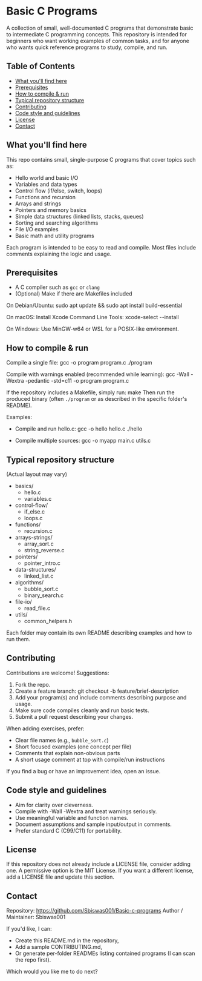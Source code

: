 # Basic C Programs

A collection of small, well-documented C programs that demonstrate basic to intermediate C programming concepts. This repository is intended for beginners who want working examples of common tasks, and for anyone who wants quick reference programs to study, compile, and run.

## Table of Contents
- [What you'll find here](#what-youll-find-here)
- [Prerequisites](#prerequisites)
- [How to compile & run](#how-to-compile--run)
- [Typical repository structure](#typical-repository-structure)
- [Contributing](#contributing)
- [Code style and guidelines](#code-style-and-guidelines)
- [License](#license)
- [Contact](#contact)

## What you'll find here
This repo contains small, single-purpose C programs that cover topics such as:
- Hello world and basic I/O
- Variables and data types
- Control flow (if/else, switch, loops)
- Functions and recursion
- Arrays and strings
- Pointers and memory basics
- Simple data structures (linked lists, stacks, queues)
- Sorting and searching algorithms
- File I/O examples
- Basic math and utility programs

Each program is intended to be easy to read and compile. Most files include comments explaining the logic and usage.

## Prerequisites
- A C compiler such as `gcc` or `clang`
- (Optional) Make if there are Makefiles included

On Debian/Ubuntu:
sudo apt update && sudo apt install build-essential

On macOS:
Install Xcode Command Line Tools:
xcode-select --install

On Windows:
Use MinGW-w64 or WSL for a POSIX-like environment.

## How to compile & run
Compile a single file:
gcc -o program program.c
./program

Compile with warnings enabled (recommended while learning):
gcc -Wall -Wextra -pedantic -std=c11 -o program program.c

If the repository includes a Makefile, simply run:
make
Then run the produced binary (often `./program` or as described in the specific folder's README).

Examples:
- Compile and run hello.c:
  gcc -o hello hello.c
  ./hello

- Compile multiple sources:
  gcc -o myapp main.c utils.c

## Typical repository structure
(Actual layout may vary)
- basics/
  - hello.c
  - variables.c
- control-flow/
  - if_else.c
  - loops.c
- functions/
  - recursion.c
- arrays-strings/
  - array_sort.c
  - string_reverse.c
- pointers/
  - pointer_intro.c
- data-structures/
  - linked_list.c
- algorithms/
  - bubble_sort.c
  - binary_search.c
- file-io/
  - read_file.c
- utils/
  - common_helpers.h

Each folder may contain its own README describing examples and how to run them.

## Contributing
Contributions are welcome! Suggestions:
1. Fork the repo.
2. Create a feature branch: git checkout -b feature/brief-description
3. Add your program(s) and include comments describing purpose and usage.
4. Make sure code compiles cleanly and run basic tests.
5. Submit a pull request describing your changes.

When adding exercises, prefer:
- Clear file names (e.g., `bubble_sort.c`)
- Short focused examples (one concept per file)
- Comments that explain non-obvious parts
- A short usage comment at top with compile/run instructions

If you find a bug or have an improvement idea, open an issue.

## Code style and guidelines
- Aim for clarity over cleverness.
- Compile with -Wall -Wextra and treat warnings seriously.
- Use meaningful variable and function names.
- Document assumptions and sample input/output in comments.
- Prefer standard C (C99/C11) for portability.

## License
If this repository does not already include a LICENSE file, consider adding one. A permissive option is the MIT License. If you want a different license, add a LICENSE file and update this section.

## Contact
Repository: https://github.com/Sbiswas001/Basic-c-programs
Author / Maintainer: Sbiswas001

If you'd like, I can:
- Create this README.md in the repository,
- Add a sample CONTRIBUTING.md,
- Or generate per-folder READMEs listing contained programs (I can scan the repo first).

Which would you like me to do next?
